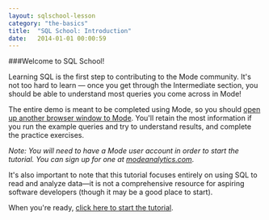 ```yaml
---
layout: sqlschool-lesson
category: "the-basics"
title:  "SQL School: Introduction"
date:   2014-01-01 00:00:59
---
```

###Welcome to SQL School!

Learning SQL is the first step to contributing to the Mode community. It's not too hard to learn &mdash; once you get through the Intermediate section, you should be able to understand most queries you come across in Mode!

The entire demo is meant to be completed using Mode, so you should <a href="https://modeanalytics.com" target="_blank">open up another browser window to Mode</a>. You'll retain the most information if you run the example queries and try to understand results, and complete the practice exercises.

*Note: You will need to have a Mode user account in order to start the tutorial. You can sign up for one at [modeanalytics.com](http://modeanalytics.com)*.

It's also important to note that this tutorial focuses entirely on using SQL to read and analyze data&mdash;it is not a comprehensive resource for aspiring software developers (though it may be a good place to start).

When you're ready, [click here to start the tutorial](/the-basics/basic-concepts.html).

<!-- leave this out for now
###Other Ways to Learn

If you'd prefer something more lengthy and in-depth, you can check out some of these programs:

* [General Assembly](https://generalassemb.ly/education/data-analysis-moving-from-excel-to-sql "General Assembly")
* [Udacity](https://www.udacity.com/course/ud359 "Udacity")

If you got here looking for help on how to use Mode, try our [help site](http://help.modeanalytics.com) or jump directly to one of these lessons

* [Write a query](http://help.modeanalytics.com/getting-started/write-a-query.html "Write a query")
* [Get data](http://help.modeanalytics.com/getting-started/get-data.html "Get data")
* [SQL syntax guide](http://help.modeanalytics.com/technical-documentation/sql-syntax-guide.html "SQL syntax guide")
-->